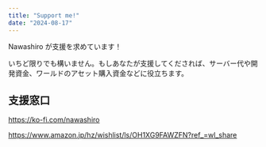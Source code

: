 ```yaml
---
title: "Support me!"
date: "2024-08-17"
---
```


Nawashiro が支援を求めています！

いちど限りでも構いません。もしあなたが支援してくだされば、サーバー代や開発資金、ワールドのアセット購入資金などに役立ちます。

## 支援窓口

https://ko-fi.com/nawashiro

https://www.amazon.jp/hz/wishlist/ls/OH1XG9FAWZFN?ref_=wl_share
